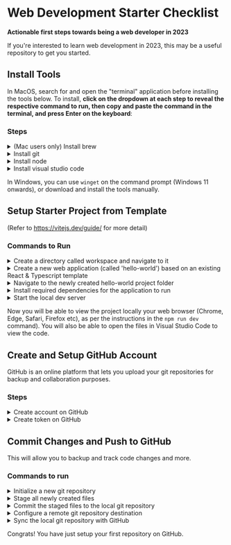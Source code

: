 # Web Development Starter Checklist

**Actionable first steps towards being a web developer in 2023**

If you're interested to learn web development in 2023, this may be a useful repository to get you started.

## Install Tools

In MacOS, search for and open the "terminal" application before installing the tools below. To install, **click on the dropdown at each step to reveal the respective command to run, then copy and paste the command in the terminal, and press Enter on the keyboard**:

### Steps

<details><summary>(Mac users only) Install brew</summary>This tool will help to manage the other tools that we will install in future
<br />`/bin/bash -c "$(curl -fsSL https://raw.githubusercontent.com/Homebrew/install/HEAD/install.sh)"`</details>

<details><summary>Install git</summary>This tool will help track our code changes and allow us to collaborate on code with others
<br />`brew install git`</details>

<details><summary>Install node</summary>This tool allows us to develop JavaScript applications
<br />`brew install node`</details>

<details><summary>Install visual studio code</summary>This is for viewing and editing code files
<br />`brew install --cask visual-studio-code`</details>

In Windows, you can use `winget` on the command prompt (Windows 11 onwards), or download and install the tools manually.

## Setup Starter Project from Template

(Refer to https://vitejs.dev/guide/ for more detail)

### Commands to Run

<details><summary>Create a directory called workspace and navigate to it</summary>
<br />`mkdir ~/workspace && cd ~/workspace`</details>
<details><summary>Create a new web application (called 'hello-world') based on an existing React & Typescript template</summary>
<br />`npm create vite@latest hello-world --template react-ts`</details>
<details><summary>Navigate to the newly created hello-world project folder</summary>
<br />`cd hello-world`</details>
<details><summary>Install required dependencies for the application to run</summary>
<br />`npm install`</details>
<details><summary>Start the local dev server</summary>
<br />`npm run dev`</details>

Now you will be able to view the project locally your web browser (Chrome, Edge, Safari, Firefox etc), as per the instructions in the `npm run dev` command). You will also be able to open the files in Visual Studio Code to view the code.

## Create and Setup GitHub Account

GitHub is an online platform that lets you upload your git repositories for backup and collaboration purposes.

### Steps

<details><summary>Create account on GitHub</summary>
https://github.com/join</details>

<details><summary>Create token on GitHub</summary>
Refer to https://docs.github.com/en/enterprise-server@3.4/authentication/keeping-your-account-and-data-secure/creating-a-personal-access-token</details>

## Commit Changes and Push to GitHub

This will allow you to backup and track code changes and more.

### Commands to run

<details><summary>Initialize a new git repository</summary>
<br />`git init`</details>
<details><summary>Stage all newly created files</summary>
<br />`git add .`</details>
<details><summary>Commit the staged files to the local git repository</summary>
<br />`git commit -m "initial commit"`</details>
<details><summary>Configure a remote git repository destination</summary>
<br />`git remote add origin https://github.com/<your-github-username>/hello-world.git`</details>
<details><summary>Sync the local git repository with GitHub</summary>
<br />`git push --set-upstream origin main`</details>

Congrats! You have just setup your first repository on GitHub.
